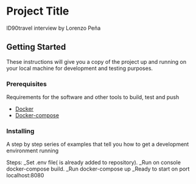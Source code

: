 # Project Title

ID90travel interview by Lorenzo Peña

## Getting Started

These instructions will give you a copy of the project up and running on
your local machine for development and testing purposes.

### Prerequisites

Requirements for the software and other tools to build, test and push 
- [Docker](https://www.docker.com/)
- [Docker-compose](https://docs.docker.com/compose/)

### Installing

A step by step series of examples that tell you how to get a development
environment running

Steps:
    _Set .env file( is already added to repository).
    _Run on console docker-compose build.
    _Run docker-compose up
    _Ready to start on port localhost:8080
